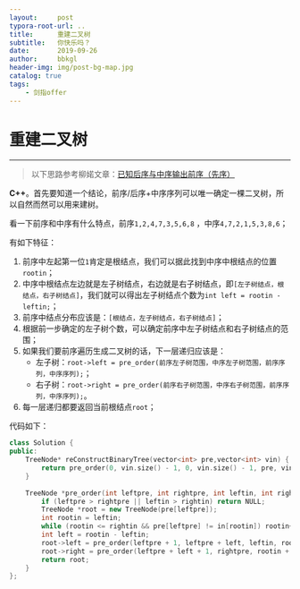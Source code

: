 ```yaml
---
layout:     post
typora-root-url: ..
title:      重建二叉树
subtitle:   你快乐吗？
date:       2019-09-26
author:     bbkgl
header-img: img/post-bg-map.jpg
catalog: true
tags:
    - 剑指offer
---
```


# 重建二叉树

---

> 以下思路参考柳婼文章：[已知后序与中序输出前序（先序）](https://www.liuchuo.net/archives/2090)

**C++**。首先要知道一个结论，前序/后序+中序序列可以唯一确定一棵二叉树，所以自然而然可以用来建树。

看一下前序和中序有什么特点，前序`1,2,4,7,3,5,6,8` ，中序`4,7,2,1,5,3,8,6`；

有如下特征：
1. 前序中左起第一位`1`肯定是根结点，我们可以据此找到中序中根结点的位置`rootin`；
2. 中序中根结点左边就是左子树结点，右边就是右子树结点，即`[左子树结点，根结点，右子树结点]`，我们就可以得出左子树结点个数为`int left = rootin - leftin;`；
3. 前序中结点分布应该是：`[根结点，左子树结点，右子树结点]`；
4. 根据前一步确定的左子树个数，可以确定前序中左子树结点和右子树结点的范围；
5. 如果我们要前序遍历生成二叉树的话，下一层递归应该是：
    - 左子树：`root->left = pre_order(前序左子树范围，中序左子树范围，前序序列，中序序列);`；
    - 右子树：`root->right = pre_order(前序右子树范围，中序右子树范围，前序序列，中序序列);`。
6. 每一层递归都要返回当前根结点`root`；

代码如下：

```cpp
class Solution {
public:
    TreeNode* reConstructBinaryTree(vector<int> pre,vector<int> vin) {
        return pre_order(0, vin.size() - 1, 0, vin.size() - 1, pre, vin);
    }
    
    TreeNode *pre_order(int leftpre, int rightpre, int leftin, int rightin, vector<int> &pre, vector<int> &in) {
        if (leftpre > rightpre || leftin > rightin) return NULL;
        TreeNode *root = new TreeNode(pre[leftpre]);
        int rootin = leftin;
        while (rootin <= rightin && pre[leftpre] != in[rootin]) rootin++;
        int left = rootin - leftin;
        root->left = pre_order(leftpre + 1, leftpre + left, leftin, rootin - 1, pre, in);
        root->right = pre_order(leftpre + left + 1, rightpre, rootin + 1, rightin, pre, in);
        return root;
    }
};
```





